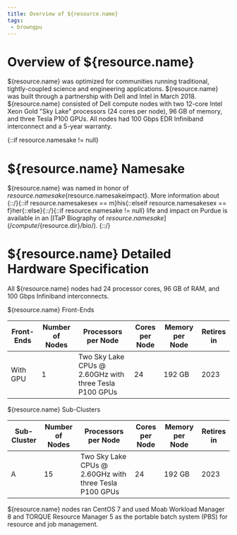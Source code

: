 ```yaml
---
title: Overview of ${resource.name}
tags:
 - browngpu
---
```

# Overview of ${resource.name}

${resource.name} was optimized for communities running traditional, tightly-coupled science and engineering applications. ${resource.name} was built through a partnership with Dell and Intel in March 2018. ${resource.name} consisted of Dell compute nodes with two 12-core Intel Xeon Gold "Sky Lake" processors (24 cores per node), 96 GB of memory, and three Tesla P100 GPUs. All nodes had 100 Gbps EDR Infiniband interconnect and a 5-year warranty.

{::if resource.namesake != null}
# ${resource.name} Namesake

${resource.name} was named in honor of ${resource.namesake}${resource.namesakeimpact}. More information about {::/}{::if resource.namesakesex == m}his{::elseif resource.namesakesex == f}her{::else}{::/}{::if resource.namesake != null} life and impact on Purdue is available in an [ITaP Biography of ${resource.namesake}](/compute/${resource.dir}/bio/).
{::/}

# ${resource.name} Detailed Hardware Specification

All ${resource.name} nodes had 24 processor cores, 96 GB of RAM, and 100 Gbps Infiniband interconnects.

${resource.name} Front-Ends

| Front-Ends | Number of Nodes | Processors per Node                                    | Cores per Node  | Memory per Node | Retires in |
| ---------- | --------------- | ------------------------------------------------------ | --------------- | --------------- | ---------- |
| With GPU   | 1               | Two Sky Lake CPUs @ 2.60GHz with three Tesla P100 GPUs | 24              | 192 GB          | 2023       |

${resource.name} Sub-Clusters

| Sub-Cluster | Number of Nodes | Processors per Node                                    | Cores per Node | Memory per Node | Retires in | 
| ----------- | --------------- | ------------------------------------------------------ | -------------- | --------------- | ---------- |
| A           | 15              | Two Sky Lake CPUs @ 2.60GHz with three Tesla P100 GPUs | 24             | 192 GB          | 2023       |

${resource.name} nodes ran CentOS 7 and used Moab Workload Manager 8 and TORQUE Resource Manager 5 as the portable batch system (PBS) for resource and job management.
